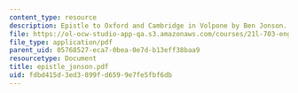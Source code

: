 ```yaml
---
content_type: resource
description: Epistle to Oxford and Cambridge in Volpone by Ben Jonson.
file: https://ol-ocw-studio-app-qa.s3.amazonaws.com/courses/21l-703-english-renaissance-drama-theatre-and-society-in-the-age-of-shakespeare-fall-2003/fdbd415d3ed3899fd6599e7fe5fbf6db_epistle_jonson.pdf
file_type: application/pdf
parent_uid: 05768527-eca7-0bea-0e7d-b13eff38baa9
resourcetype: Document
title: epistle_jonson.pdf
uid: fdbd415d-3ed3-899f-d659-9e7fe5fbf6db
---
```


